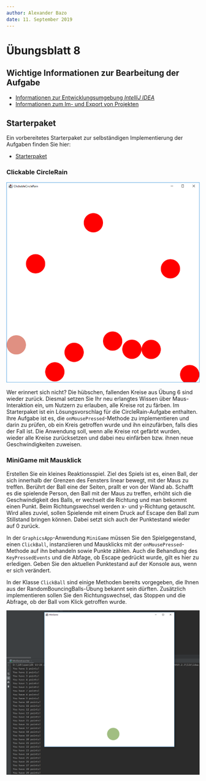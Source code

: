 ```yaml
---
author:	Alexander Bazo
date: 11. September 2019
---
```



# Übungsblatt 8

## Wichtige Informationen zur Bearbeitung der Aufgabe 

 - [Informationen zur Entwicklungsumgebung *IntelliJ IDEA*](https://regensburger-forscher.de/oop/tutorials/Entwicklungsumgebung)
 - [Informationen zum Im- und Export von Projekten](https://regensburger-forscher.de/oop/tutorials/Starterprojekte)

## Starterpaket

Ein vorbereitetes Starterpaket zur selbständigen Implementierung der Aufgaben finden Sie hier:
 - [Starterpaket](https://github.com/OOP-Regensburg/GraphicsApp-Exercise-08/archive/Starterpaket.zip)

### Clickable CircleRain

![image](img/redcirclerain.png)

Wer erinnert sich nicht? Die hübschen, fallenden Kreise aus Übung 6 sind wieder zurück. Diesmal setzen Sie Ihr neu erlangtes Wissen über Maus-Interaktion ein, um Nutzern zu erlauben, alle Kreise rot zu färben. Im Starterpaket ist ein Lösungsvorschlag für die CircleRain-Aufgabe enthalten. Ihre Aufgabe ist es, die `onMousePressed`-Methode zu implementieren und darin zu prüfen, ob ein Kreis getroffen wurde und ihn einzufärben, falls dies der Fall ist. Die Anwendung soll, wenn alle Kreise rot gefärbt wurden, wieder alle Kreise zurücksetzen und dabei neu einfärben bzw. ihnen neue Geschwindigkeiten zuweisen.

### **MiniGame mit Mausklick**

Erstellen Sie ein kleines Reaktionsspiel. Ziel des Spiels ist es, einen
Ball, der sich innerhalb der Grenzen des Fensters linear bewegt, mit der
Maus zu treffen. Berührt der Ball eine der Seiten, prallt er von der
Wand ab. Schafft es die spielende Person, den Ball mit der Maus zu treffen, erhöht sich die Geschwindigkeit des Balls, er wechselt die Richtung und man bekommt einen Punkt. Beim Richtungswechsel werden x- und y-Richtung getauscht. Wird alles zuviel, sollen Spielende mit einem Druck auf Escape den Ball zum Stillstand bringen können. Dabei setzt sich auch der Punktestand wieder auf 0 zurück.

In der `GraphicsApp`-Anwendung `MiniGame` müssen Sie den Spielgegenstand, einen `ClickBall`, instanziieren und Mausklicks mit der `onMousePressed`-Methode auf ihn behandeln sowie Punkte zählen. Auch die Behandlung des `KeyPressedEvents` und die Abfage, ob Escape gedrückt wurde, gilt es hier zu erledigen. Geben Sie den aktuellen Punktestand auf der Konsole aus, wenn er sich verändert.

In der Klasse `ClickBall` sind einige Methoden bereits vorgegeben, die Ihnen aus der RandomBouncingBalls-Übung bekannt sein dürften. Zusätzlich implementieren sollen Sie den Richtungswechsel, das Stoppen und die Abfrage, ob der Ball vom Klick getroffen wurde.

![image](img/minigame.png)
